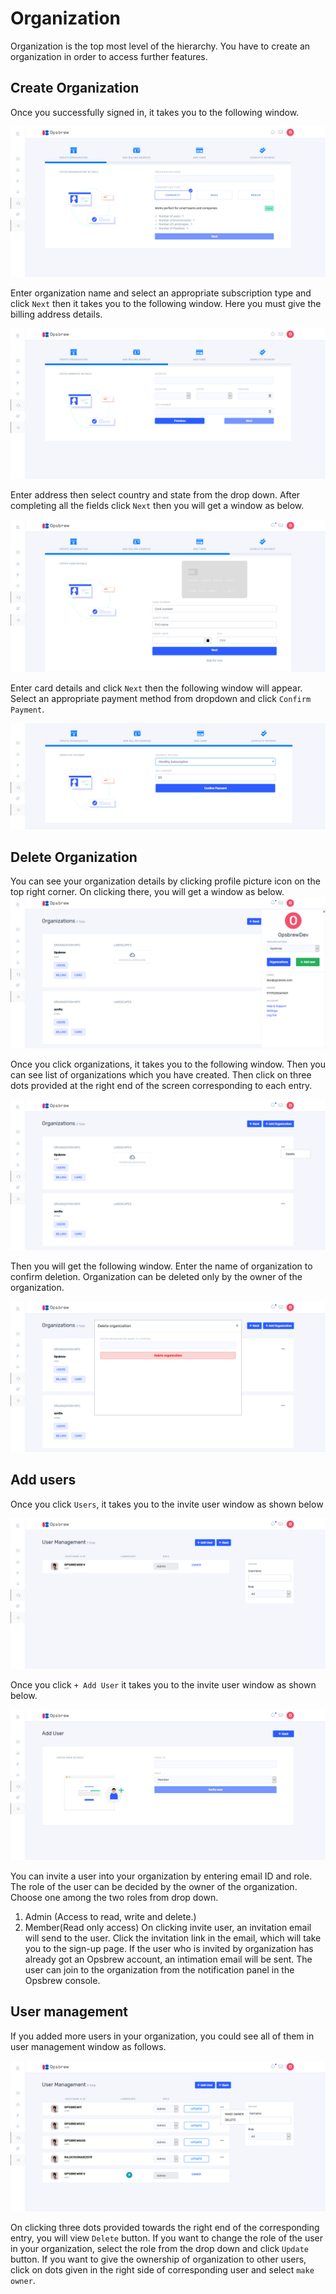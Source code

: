 # Organization

Organization is the top most level of the hierarchy. You have to create an organization in order to access further features. 

## Create Organization

Once you successfully signed in, it takes you to the following window.

![create organization ](_assets/Newfolder/organization1.png)

Enter organization name and select an appropriate subscription type and click `Next` then it takes you to the following window. Here you must give the billing address details. 

![create organization](_assets/Newfolder/organization2.png)

Enter address then select country and state from the drop down. After completing all the fields click   `Next` then you will get a window as below.  

![create organization](_assets/Newfolder/organization3.png)

Enter card details and click `Next` then the following window will appear. Select an appropriate payment method from dropdown and click `Confirm Payment`. 

![create organization](_assets/6organization.png)

## Delete Organization

  
You can see your organization details by clicking profile picture icon on the top right corner. On clicking there, you will get a window as below. 
![delete organization](_assets/Newfolder/organization6.png)

Once you click organizations, it takes you to the following window. Then you can see list of organizations which you have created. Then click on three dots provided at the right end of the screen corresponding to each entry.

![delete organization](_assets/Newfolder/organization7.png)

Then you will get the following window. Enter the name of organization to confirm deletion. Organization can be deleted only by the owner of the organization. 

![delete organization](_assets/Newfolder/organization8.png)

## Add users

Once you click `Users`, it takes you to the invite user window as shown below

![add user1](_assets/Newfolder/addusers1.png)

Once you click `+ Add User` it takes you to the invite user window as shown below. 

![add user2](_assets/Newfolder/addusers2.png)

 You can invite a user into your organization by entering email ID and role. The role of the user can be decided by the owner of the organization. Choose one among the two roles from drop down. 
1.	Admin (Access to read, write and delete.) 
2. Member(Read only access) 
On clicking invite user, an invitation email will send to the user. Click the invitation link in the email, which will take you to the sign-up page. If the user who is invited by organization has already got an Opsbrew account, an intimation email will be sent. The user can join to the organization from the notification panel in the Opsbrew console.

## User management 

If you added more users in your organization, you could see all of them in user management window as follows.

![user management](_assets/Newfolder/user_management.png)

 

On clicking three dots provided towards the right end of the corresponding entry, you will view `Delete` button. If you want to change the role of the user in your organization, select the role from the drop down and click `Update` button. If you want to give the ownership of organization to other users, click on dots given in the right side of corresponding user and select `make owner`. 



